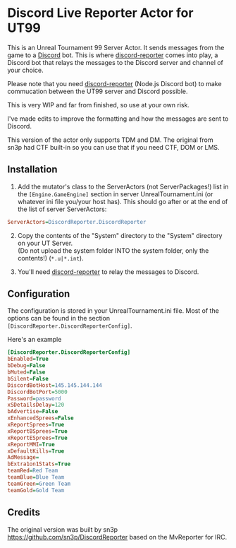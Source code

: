 # Discord Live Reporter Actor for UT99

This is an Unreal Tournament 99 Server Actor. It sends messages from the game to a [Discord](https://discordapp.com) bot. This is where [discord-reporter](https://github.com/rxut/discord-live-reporter) comes into play, a Discord bot that relays the messages to the Discord server and channel of your choice.

Please note that you need [discord-reporter](https://github.com/rxut/discord-live-reporter) (Node.js Discord bot) to make commucation between the UT99 server and Discord possible.

This is very WIP and far from finished, so use at your own risk.

I've made edits to improve the formatting and how the messages are sent to Discord.

This version of the actor only supports TDM and DM. The original from sn3p had CTF built-in so you can use that if you need CTF, DOM or LMS.

## Installation

1. Add the mutator's class to the ServerActors (not ServerPackages!) list in the `[Engine.GameEngine]` section in server UnrealTournament.ini (or whatever ini file you/your host has). This should go after or at the end of the list of server ServerActors:

```ini
ServerActors=DiscordReporter.DiscordReporter
```

2. Copy the contents of the "System" directory to the "System" directory on your UT Server.  
(Do not upload the system folder INTO the system folder, only the contents!) (`*.u|*.int`).

3. You'll need [discord-reporter](https://github.com/rxut/discord-live-reporter) to relay the messages to Discord.


## Configuration

The configuration is stored in your UnrealTournament.ini file. Most of the options can be found in the section `[DiscordReporter.DiscordReporterConfig]`.

Here's an example

```ini
[DiscordReporter.DiscordReporterConfig]
bEnabled=True
bDebug=False
bMuted=False
bSilent=False
DiscordBotHost=145.145.144.144
DiscordBotPort=5000
Password=password
xSDetailsDelay=120
bAdvertise=False
xEnhancedSprees=False
xReportSprees=True
xReportBSprees=True
xReportESprees=True
xReportMMI=True
xDefaultKills=True
AdMessage=
bExtra1on1Stats=True
teamRed=Red Team
teamBlue=Blue Team
teamGreen=Green Team
teamGold=Gold Team
```

## Credits

The original version was built by sn3p https://github.com/sn3p/DiscordReporter based on the MvReporter for IRC.